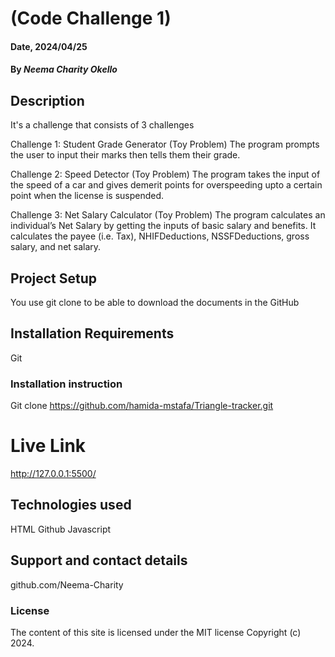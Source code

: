  # (Code Challenge 1)

 #### Date, 2024/04/25

 #### By *Neema Charity Okello*

 ## Description
 It's a challenge that consists of 3 challenges

Challenge 1: Student Grade Generator (Toy Problem)
The program prompts the user to input their marks then tells them their grade.

Challenge 2: Speed Detector (Toy Problem)
The program takes the input of the speed of a car and gives demerit points for overspeeding upto a certain point when the license is suspended.

Challenge 3: Net Salary Calculator (Toy Problem)
The program calculates an individual’s Net Salary by getting the inputs of basic salary and benefits. It calculates the payee (i.e. Tax), NHIFDeductions, NSSFDeductions, gross salary, and net salary. 

 ## Project Setup
 You use git clone to be able to download the documents in the GitHub

 ## Installation Requirements
Git

 ### Installation instruction
 
 Git clone https://github.com/hamida-mstafa/Triangle-tracker.git

 

 # Live Link
 http://127.0.0.1:5500/

 ## Technologies used
 HTML
 Github
 Javascript

 ## Support and contact details
 github.com/Neema-Charity

 ### License
 The content of this site is licensed under the MIT license
 Copyright (c) 2024.
